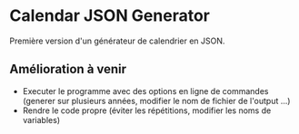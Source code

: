 # Calendar JSON Generator

Première version d'un générateur de calendrier en JSON.

## Amélioration à venir

- Executer le programme avec des options en ligne de commandes (generer sur plusieurs années, modifier le nom de fichier de l'output ...)
- Rendre le code propre (éviter les répétitions, modifier les noms de variables)